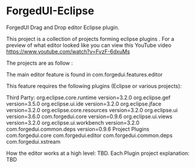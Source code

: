 # ForgedUI-Eclipse
ForgedUI Drag and Drop editor Eclipse plugin. 

This project is a collection of projects forming eclipse plugins . For a preview of what editor looked like you can view this YouTube video https://www.youtube.com/watch?v=FvzF-6dxuMs

The projects are as follow : 

The main editor feature is found in com.forgedui.features.editor

This feature requires the following plugins (Eclipse or various projects): 

Third Party: 
      org.eclipse.core.runtime version=3.2.0 
      org.eclipse.gef version=3.5.0 
      org.eclipse.ui.ide version=3.2.0 
      org.eclipse.jface version=3.2.0 
      org.eclipse.core.resources version=3.2.0 
      org.eclipse.ui version=3.6.0 
      com.forgedui.core version=0.9.6 
      org.eclipse.ui.views version=3.2.0 
      org.eclipse.ui.workbench version=3.2.0 
      com.forgedui.common.deps version=0.9.6 
Project Plugins
         com.forgedui.core
         com.forgedui.editor
         com.forgedui.common.deps
         com.forgedui.xstream

How the editor works at a high level: TBD.
Each Plugin project explanation: TBD
